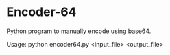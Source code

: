 # Encoder-64

Python program to manually encode using base64.

Usage: python encoder64.py <input_file> <output_file>

